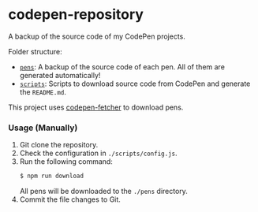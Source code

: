 # codepen-repository

A backup of the source code of my CodePen projects.
  
Folder structure:
- [`pens`](./pens): A backup of the source code of each pen. All of them are generated automatically!
- [`scripts`](./scripts): Scripts to download source code from CodePen and generate the `README.md`.
  
This project uses [codepen-fetcher](https://github.com/6chinwei/codepen-fetcher/) to download pens.

### Usage (Manually)
1. Git clone the repository.
2. Check the configuration in `./scripts/config.js`.
3. Run the following command:
   ```bash
   $ npm run download
   ```
   All pens will be downloaded to the `./pens` directory.
4. Commit the file changes to Git.
